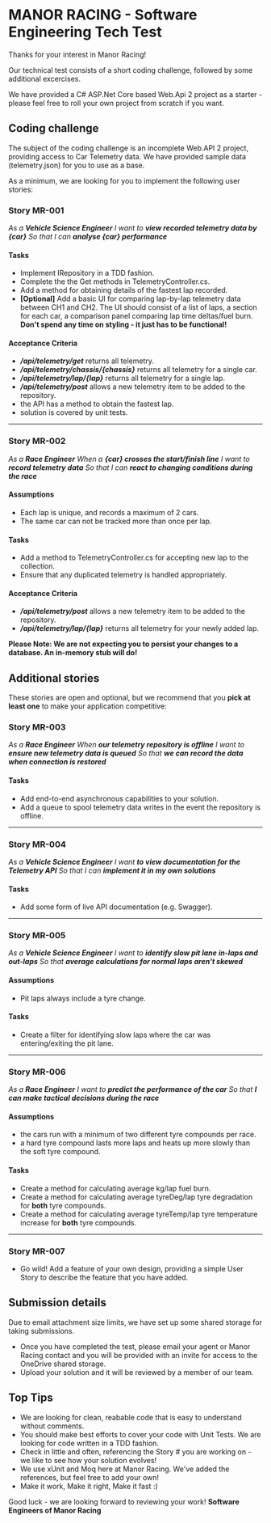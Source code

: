 # MANOR RACING - Software Engineering Tech Test

Thanks for your interest in Manor Racing! 

Our technical test consists of a short coding challenge, followed by some additional excercises.

We have provided a C# ASP.Net Core based Web.Api 2 project as a starter - please feel free to roll your own project from scratch if you want.

## Coding challenge
The subject of the coding challenge is an incomplete Web.API 2 project, providing access to Car Telemetry data. 
We have provided sample data (telemetry.json) for you to use as a base.

As a minimum, we are looking for you to implement the following user stories:

### Story MR-001
_As a **Vehicle Science Engineer**_
_I want to **view recorded telemetry data by {car}**_
_So that I can **analyse {car} performance**_

#### Tasks
- Implement IRepository<Telemetry> in a TDD fashion.
- Complete the the Get methods in TelemetryController.cs.
- Add a method for obtaining details of the fastest lap recorded.
- **[Optional]** Add a basic UI for comparing lap-by-lap telemetry data between CH1 and CH2. The UI should consist of a list of laps, a section for each car, a comparison panel comparing lap time deltas/fuel burn. **Don't spend any time on styling - it just has to be functional!**

#### Acceptance Criteria
 - _**/api/telemetry/get**_ returns all telemetry.
 - _**/api/telemetry/chassis/{chassis}**_ returns all telemetry for a single car.
 - _**/api/telemetry/lap/{lap}**_ returns all telemetry for a single lap.
 - _**/api/telemetry/post**_ allows a new telemetry item to be added to the repository.
 - the API has a method to obtain the fastest lap.
 - solution is covered by unit tests.

----------

### Story MR-002
_As a **Race Engineer**_
_When a **{car} crosses the start/finish line**_
_I want to **record telemetry data**_
_So that I can **react to changing conditions during the race**_

#### Assumptions
- Each lap is unique, and records a maximum of 2 cars.
- The same car can not be tracked more than once per lap.

#### Tasks
- Add a method to TelemetryController.cs for accepting new lap to the collection.
- Ensure that any duplicated telemetry is handled appropriately.

#### Acceptance Criteria
 - _**/api/telemetry/post**_ allows a new telemetry item to be added to the repository.
 - _**/api/telemetry/lap/{lap}**_ returns all telemetry for your newly added lap.

**Please Note: We are not expecting you to persist your changes to a database. An in-memory stub will do!**

## Additional stories
These stories are open and optional, but we recommend that you **pick at least one** to make your application competitive:

### Story MR-003
_As a **Race Engineer**_
_When **our telemetry repository is offline**_
_I want to **ensure new telemetry data is queued**_
_So that **we can record the data when connection is restored**_

#### Tasks
- Add end-to-end asynchronous capabilities to your solution.
- Add a queue to spool telemetry data writes in the event the repository is offline.

----------

### Story MR-004
_As a **Vehicle Science Engineer**_
_I want **to view documentation for the Telemetry API**_
_So that I can **implement it in my own solutions**_

#### Tasks
- Add some form of live API documentation (e.g. Swagger).

----------

### Story MR-005
_As a **Vehicle Science Engineer**_
_I want to **identify slow pit lane in-laps and out-laps**_
_So that **average calculations for normal laps aren't skewed**_

#### Assumptions
- Pit laps always include a tyre change.

#### Tasks
- Create a filter for identifying slow laps where the car was entering/exiting the pit lane.

----------

### Story MR-006
_As a **Race Engineer**_
_I want to **predict the performance of the car**_
_So that **I can make tactical decisions during the race**_

#### Assumptions
- the cars run with a minimum of two different tyre compounds per race. 
- a hard tyre compound lasts more laps and heats up more slowly than the soft tyre compound.

#### Tasks
- Create a method for calculating average kg/lap fuel burn.
- Create a method for calculating average tyreDeg/lap tyre degradation for **both** tyre compounds.
- Create a method for calculating average tyreTemp/lap tyre temperature increase for **both** tyre compounds.

----------

### Story MR-007
- Go wild! Add a feature of your own design, providing a simple User Story to describe the feature that you have added.

## Submission details
Due to email attachment size limits, we have set up some shared storage for taking submissions.

- Once you have completed the test, please email your agent or Manor Racing contact and you will be provided with an invite for access to the OneDrive shared storage. 
- Upload your solution and it will be reviewed by a member of our team.

## Top Tips
- We are looking for clean, reabable code that is easy to understand without comments.
- You should make best efforts to cover your code with Unit Tests. We are looking for code written in a TDD fashion.
- Check in little and often, referencing the Story # you are working on - we like to see how your solution evolves!
- We use xUnit and Moq here at Manor Racing. We've added the references, but feel free to add your own!
- Make it work, Make it right, Make it fast :)

Good luck - we are looking forward to reviewing your work!
**Software Engineers of Manor Racing**
